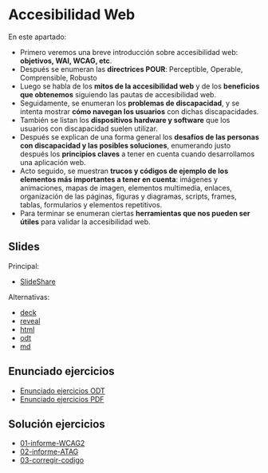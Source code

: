 # Accesibilidad Web

En este apartado:

- Primero veremos una breve introducción sobre accesibilidad web: **objetivos, WAI, WCAG, etc**.
- Después se enumeran las **directrices POUR**: Perceptible, Operable, Comprensible, Robusto
- Luego se habla de los **mitos de la accesibilidad web** y de los **beneficios que obtenemos** siguiendo las pautas de accesibilidad web.
- Seguidamente, se enumeran los **problemas de discapacidad**, y se intenta mostrar **cómo navegan los usuarios** con dichas discapacidades.
- También se listan los **dispositivos hardware y software** que los usuarios con discapacidad suelen utilizar.
- Después se explican de una forma general los **desafíos de las personas con discapacidad y las posibles soluciones**, enumerando justo después los **principios claves** a tener en cuenta cuando desarrollamos una aplicación web.
- Acto seguido, se muestran **trucos y códigos de ejemplo de los elementos más importantes a tener en cuenta**: imágenes y animaciones, mapas de imagen, elementos multimedia, enlaces, organización de las páginas, figuras y diagramas, scripts, frames, tablas, formularios y elementos repetitivos.
- Para terminar se enumeran ciertas **herramientas que nos pueden ser útiles** para validar la accesibilidad web.

## Slides

Principal:

- [SlideShare](http://www.slideshare.net/asanzdiego/accesibilidad-web-38637485)

Alternativas:

- [deck](http://asanzdiego.github.io/curso-interfaces-web-2016/01-accesibilidad/slides/export/accesibilidad-deck-slides.html)
- [reveal](http://asanzdiego.github.io/curso-interfaces-web-2016/01-accesibilidad/slides/export/accesibilidad-reveal-slides.html)
- [html](http://asanzdiego.github.io/curso-interfaces-web-2016/01-accesibilidad/slides/export/accesibilidad.html)
- [odt](http://asanzdiego.github.io/curso-interfaces-web-2016/01-accesibilidad/slides/export/accesibilidad.odt)
- [md](http://asanzdiego.github.io/curso-interfaces-web-2016/01-accesibilidad/slides/md/accesibilidad.md)

## Enunciado ejercicios

- [Enunciado ejercicios ODT](https://github.com/asanzdiego/curso-interfaces-web-2016/raw/master/02-accesibilidad/src/ejercicios-accesibilidad.odt)
- [Enunciado ejercicios PDF](https://github.com/asanzdiego/curso-interfaces-web-2016/raw/master/02-accesibilidad/src/ejercicios-accesibilidad.pdf)

## Solución ejercicios

- [01-informe-WCAG2](https://github.com/asanzdiego/curso-interfaces-web-2016/tree/master/02-accesibilidad/src/01-informe-WCAG2)
- [02-informe-ATAG](https://github.com/asanzdiego/curso-interfaces-web-2016/tree/master/02-accesibilidad/src/02-informe-ATAG)
- [03-corregir-codigo](https://github.com/asanzdiego/curso-interfaces-web-2016/tree/master/02-accesibilidad/src/03-corregir-codigo)
